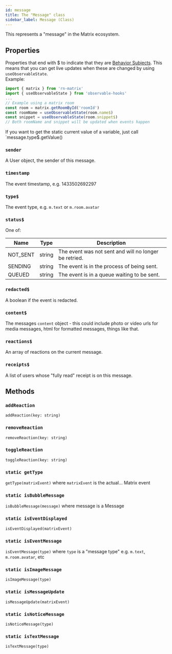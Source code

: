 ```yaml
---
id: message
title: The "Message" class
sidebar_label: Message (Class)
---
```


This represents a "message" in the Matrix ecosystem.

## Properties

Properties that end with \$ to indicate that they are [Behavior Subjects](https://rxjs-dev.firebaseapp.com/guide/subject#behaviorsubject). This means that you can get live updates when these are changed by using `useObservableState`.
<br />Example:

```js
import { matrix } from 'rn-matrix'
import { useObservableState } from 'observable-hooks'
...
// Example using a matrix room
const room = matrix.getRoomById('roomId')
const roomName = useObservableState(room.name$)
const snippet = useObservableState(room.snippet$)
// Both roomName and snippet will be updated when events happen
```

If you want to get the static current value of a variable, just call `message.type\$.getValue()

### `sender`

A User object, the sender of this message.

### `timestamp`

The event timestamp, e.g. 1433502692297

### `type$`

The event type, e.g. `m.text` or `m.room.avatar`

### `status$`

One of:

| Name     | Type   | Description                                           |
| -------- | ------ | ----------------------------------------------------- |
| NOT_SENT | string | The event was not sent and will no longer be retried. |
| SENDING  | string | The event is in the process of being sent.            |
| QUEUED   | string | The event is in a queue waiting to be sent.           |

### `redacted$`

A boolean if the event is redacted.

### `content$`

The messages `content` object - this could include photo or video urls for media messages, html for formatted messages, things like that.

### `reactions$`

An array of reactions on the current message.

### `receipts$`

A list of users whose "fully read" receipt is on this message.

## Methods

### `addReaction`

`addReaction(key: string)`

### `removeReaction`

`removeReaction(key: string)`

### `toggleReaction`

`toggleReaction(key: string)`

### `static getType`

`getType(matrixEvent)` where `matrixEvent` is the actual... Matrix event

### `static isBubbleMessage`

`isBubbleMessage(message)` where message is a Message

### `static isEventDisplayed`

`isEventDisplayed(matrixEvent)`

### `static isEventMessage`

`isEventMessage(type)` where `type` is a "message type" e.g. `m.text`, `m.room.avatar`, etc

### `static isImageMessage`

`isImageMessage(type)`

### `static isMessageUpdate`

`isMessageUpdate(matrixEvent)`

### `static isNoticeMessage`

`isNoticeMessage(type)`

### `static isTextMessage`

`isTextMessage(type)`
